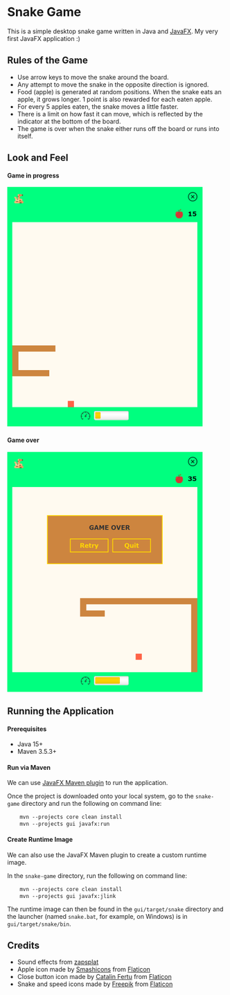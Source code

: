 # Snake Game

This is a simple desktop snake game written in Java and [JavaFX](https://openjfx.io). My very first JavaFX application :)

## Rules of the Game
* Use arrow keys to move the snake around the board.
* Any attempt to move the snake in the opposite direction is ignored.
* Food (apple) is generated at random positions. When the snake eats an apple, it grows longer. 1 point is also rewarded for each eaten apple.
* For every 5 apples eaten, the snake moves a little faster.
* There is a limit on how fast it can move, which is reflected by the indicator at the bottom of the board. 
* The game is over when the snake either runs off the board or runs into itself.

## Look and Feel
#### Game in progress
![Game In Progress](docs/images/game_in_progress.PNG)
#### Game over
![Game Over](docs/images/game_over.PNG)

## Running the Application
#### Prerequisites
* Java 15+
* Maven 3.5.3+

#### Run via Maven
We can use [JavaFX Maven plugin](https://github.com/openjfx/javafx-maven-plugin) to run the application.

Once the project is downloaded onto your local system, go to the `snake-game` directory and run the following on command line:
```
    mvn --projects core clean install
    mvn --projects gui javafx:run
```

#### Create Runtime Image
We can also use the JavaFX Maven plugin to create a custom runtime image.

In the `snake-game` directory, run the following on command line:
```
    mvn --projects core clean install
    mvn --projects gui javafx:jlink
```
The runtime image can then be found in the `gui/target/snake` directory and the launcher (named `snake.bat`, for example, on Windows) is in `gui/target/snake/bin`.

## Credits
* Sound effects from [zapsplat](https://www.zapsplat.com)
* Apple icon made by [Smashicons](https://smashicons.com) from [Flaticon](https://www.flaticon.com)
* Close button icon made by [Catalin Fertu](http://catalinfertu.com) from [Flaticon](https://www.flaticon.com)
* Snake and speed icons made by [Freepik](https://www.freepik.com) from [Flaticon](https://www.flaticon.com)
